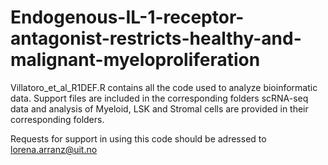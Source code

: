 # Endogenous-IL-1-receptor-antagonist-restricts-healthy-and-malignant-myeloproliferation
Villatoro_et_al_R1DEF.R contains all the code used to analyze bioinformatic data. Support files are included in the corresponding folders
scRNA-seq data and analysis of Myeloid, LSK and Stromal cells are provided in their corresponding folders.

Requests for support in using this code should be adressed to lorena.arranz@uit.no
